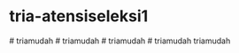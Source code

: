 # tria-atensiseleksi1
#   t r i a m u d a h  
 #   t r i a m u d a h  
 #   t r i a m u d a h  
 #   t r i a m u d a h  
  triamudah
